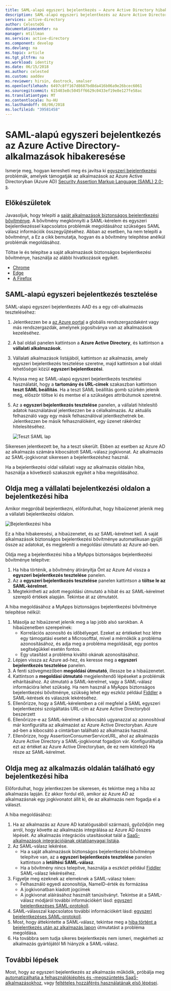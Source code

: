 ```yaml
---
title: SAML-alapú egyszeri bejelentkezés – Azure Active Directory hibakeresése |} A Microsoft Docs
description: SAML-alapú egyszeri bejelentkezés az Azure Active Directory-alkalmazások hibakeresését.
services: active-directory
author: CelesteDG
documentationcenter: na
manager: mtillman
ms.service: active-directory
ms.component: develop
ms.devlang: na
ms.topic: article
ms.tgt_pltfrm: na
ms.workload: identity
ms.date: 06/15/2018
ms.author: celested
ms.custom: aaddev
ms.reviewer: hirsin, dastrock, smalser
ms.openlocfilehash: 6497c8ff167d8687bd8da416b06a9e26bcec6061
ms.sourcegitcommit: 615403e8c5045ff6629c0433ef19e8e127fe58ac
ms.translationtype: MT
ms.contentlocale: hu-HU
ms.lasthandoff: 08/06/2018
ms.locfileid: "39581458"
---
```

# <a name="debug-saml-based-single-sign-on-to-applications-in-azure-active-directory"></a>SAML-alapú egyszeri bejelentkezés az Azure Active Directory-alkalmazások hibakeresése

Ismerje meg, hogyan keresheti meg és javítsa ki [egyszeri bejelentkezési](../manage-apps/what-is-single-sign-on.md) problémák, amelyek támogatják az alkalmazások az Azure Active Directoryban (Azure AD) [Security Assertion Markup Language (SAML) 2.0-s](https://en.wikipedia.org/wiki/Security_Assertion_Markup_Language). 

## <a name="before-you-begin"></a>Előkészületek
Javasoljuk, hogy telepíti a [saját alkalmazások biztonságos bejelentkezési bővítménye](../user-help/active-directory-saas-access-panel-user-help.md#i-am-having-trouble-installing-the-my-apps-secure-sign-in-extension). A bővítmény megkönnyíti a SAML-kérelem és egyszeri bejelentkezéssel kapcsolatos problémák megoldásához szükséges SAML válasz információk összegyűjtéséhez. Abban az esetben, ha nem telepíti a bővítményt, a Ez a cikk bemutatja, hogyan és a bővítmény telepítése anélkül problémák megoldásához.

Töltse le és telepítse a saját alkalmazások biztonságos bejelentkezési bővítménye, használja az alábbi hivatkozások egyikét.

- [Chrome](https://go.microsoft.com/fwlink/?linkid=866367)
- [Edge](https://go.microsoft.com/fwlink/?linkid=845176)
- [A Firefox](https://go.microsoft.com/fwlink/?linkid=866366)


## <a name="test-saml-based-single-sign-on"></a>SAML-alapú egyszeri bejelentkezés tesztelése

SAML-alapú egyszeri bejelentkezés AAD és a egy cél-alkalmazás teszteléséhez:

1.  Jelentkezzen be a [az Azure portal](https://portal.azure.com) a globális rendszergazdaként vagy más rendszergazdák, amelynek jogosítványa van az alkalmazások kezeléséhez.
2.  A bal oldali panelen kattintson a **Azure Active Directory**, és kattintson a **vállalati alkalmazások**. 
3.  Vállalati alkalmazások listájából, kattintson az alkalmazás, amely egyszeri bejelentkezés tesztelése szeretne, majd kattintson a bal oldali lehetőségei közül **egyszeri bejelentkezési**.
4.  Nyissa meg az SAML-alapú egyszeri bejelentkezés tesztelési használatát, hogy a **tartomány és URL-címek** szakaszban kattintson **teszt SAML beállítás**. Ha a teszt SAML beállítás gomb szürkén jelenik meg, először töltse ki és mentse el a szükséges attribútumok szeretné.
5.  Az a **egyszeri bejelentkezés tesztelése** panelen, a vállalati hitelesítő adatok használatával jelentkezzen be a célalkalmazás. Az aktuális felhasználó vagy egy másik felhasználóval jelentkezhetnek be. Jelentkezzen be másik felhasználóként, egy üzenet rákérdez hitelesítéséhez.

    ![Teszt SAML lap](./media/howto-v1-debug-saml-sso-issues/testing.png)


Sikeresen jelentkezett be, ha a teszt sikerült. Ebben az esetben az Azure AD az alkalmazás számára kibocsátott SAML-válasz jogkivonat. Az alkalmazás az SAML-jogkivonat sikeresen a bejelentkezéshez használ.

Ha a bejelentkezési oldal vállalati vagy az alkalmazás oldalán hiba, használja a következő szakaszok egyikét a hiba megoldásához.


## <a name="resolve-a-sign-in-error-on-your-company-sign-in-page"></a>Oldja meg a vállalati bejelentkezési oldalon a bejelentkezési hiba

Amikor megpróbál bejelentkezni, előfordulhat, hogy hibaüzenet jelenik meg a vállalati bejelentkezési oldalon. 

![Bejelentkezési hiba](./media/howto-v1-debug-saml-sso-issues/error.png)

Ez a hiba hibakeresési, a hibaüzenetet, és az SAML-kérelmet kell. A saját alkalmazások biztonságos bejelentkezési bővítménye automatikusan gyűjti össze az adatokat, és megjeleníti a megoldási útmutató az Azure ad-ben. 

Oldja meg a bejelentkezési hiba a MyApps biztonságos bejelentkezési bővítménye telepítve:

1.  Ha hiba történik, a bővítmény átirányítja Önt az Azure Ad vissza a **egyszeri bejelentkezés tesztelése** panelen. 
2.  Az a **egyszeri bejelentkezés tesztelése** panelen kattintson a **töltse le az SAML-kérelmet**. 
3.  Megtekintheti az adott megoldási útmutató a hibát és az SAML-kérelmet szereplő értékek alapján. Tekintse át az útmutatót.

A hiba megoldásához a MyApps biztonságos bejelentkezési bővítménye telepítése nélkül:

1. Másolja az hibaüzenet jelenik meg a lap jobb alsó sarokban. A hibaüzenetben szerepelnek:
    - Korrelációs azonosító és időbélyeget. Ezeket az értékeket hoz létre egy támogatási esetet a Microsofttal, mivel a mérnökök a probléma azonosításához, és adja meg a probléma megoldását, egy pontos segítségükkel esetén fontos.
    - Egy utasítást a probléma kiváltó okának azonosításához.
2.  Lépjen vissza az Azure ad-hez, és keresse meg a **egyszeri bejelentkezés tesztelése** panelen.
3.  A fenti szövegmezőben **megoldási útmutató**, illessze be a hibaüzenetet.
3.  Kattintson a **megoldási útmutató** megjelenítendő lépéseket a problémák elhárításához. Az útmutató a SAML-kérelmet, vagy a SAML-válasz információra lehet szükség. Ha nem használ a MyApps biztonságos bejelentkezési bővítménye, szükség lehet egy eszköz például [Fiddler](http://www.telerik.com/fiddler) a SAML-kérések és válaszok lekéréséhez.
4.  Ellenőrizze, hogy a SAML-kérelemben a cél megfelel a SAML egyszeri bejelentkezési szolgáltatás URL-cím az Azure Active Directoryból beszerzett
5.  Ellenőrizze-e az SAML-kérelmet a kibocsátó ugyanazzal az azonosítóval már konfigurálta az alkalmazást az Azure Active Directoryban. Azure ad-ben a kibocsátó a címtárban található az alkalmazás használ.
6.  Ellenőrizze, hogy AssertionConsumerServiceURL, ahol az alkalmazás Azure Active Directory a SAML-jogkivonat fogadjon vár. Konfigurálhatja ezt az értéket az Azure Active Directoryban, de ez nem kötelező Ha része az SAML-kérelmet.


## <a name="resolve-a-sign-in-error-on-the-application-page"></a>Oldja meg az alkalmazás oldalán található egy bejelentkezési hiba

Előfordulhat, hogy jelentkezzen be sikeresen, és tekintse meg a hiba az alkalmazás lapján. Ez akkor fordul elő, amikor az Azure AD az alkalmazásnak egy jogkivonatot állít ki, de az alkalmazás nem fogadja el a választ.   

A hiba megoldásához:

1. Ha az alkalmazás az Azure AD katalógusából származó, győződjön meg arról, hogy követte az alkalmazás integrálása az Azure AD összes lépését. Az alkalmazás integrációs utasításokat talál a [SaaS-alkalmazások integrációjának oktatóanyagai listája](../saas-apps/tutorial-list.md).
2. Az SAML-válasz lekérése.
    - Ha a saját alkalmazások biztonságos bejelentkezési bővítménye telepítve van, az a **egyszeri bejelentkezés tesztelése** panelen kattintson a **letöltési SAML-válasz**.
    - Ha a bővítmény nincs telepítve, használja a eszközt például [Fiddler](http://www.telerik.com/fiddler) SAML-válasz lekéréséhez. 
3. Figyelje meg ezeknek az elemeknek a SAML-válasz token:
    - Felhasználó egyedi azonosítója, NameID-érték és formázása
    - A jogkivonatban kiadott jogcímek
    - A jogkivonat aláírásához használt tanúsítványt. Tekintse át a SAML-válasz módjáról további információkért lásd: [egyszeri bejelentkezéses SAML-protokoll](single-sign-on-saml-protocol.md).
4. SAML-válasszal kapcsolatos további információkért lásd: [egyszeri bejelentkezéses SAML-protokoll](single-sign-on-saml-protocol.md).
5. Most, hogy áttekintette a SAML-válasz, tekintse meg a [hiba történt a bejelentkezés után az alkalmazás lapon](../application-sign-in-problem-application-error.md) útmutatást a probléma megoldása. 
6. Ha továbbra sem tudja sikeres bejelentkezés nem ismeri, megkérheti az alkalmazás gyártójától Mi hiányzik a SAML-válasz.


## <a name="next-steps"></a>További lépések
Most, hogy az egyszeri bejelentkezés az alkalmazás működik, próbálja meg [automatizálhatja a felhasználókiépítés és -megszüntetés SaaS-alkalmazásokhoz](../active-directory-saas-app-provisioning.md), vagy [feltételes hozzáférés használatának első lépései](../active-directory-conditional-access-azure-portal-get-started.md).


